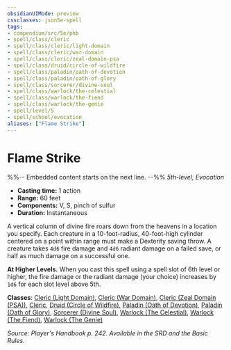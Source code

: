 ```yaml
---
obsidianUIMode: preview
cssclasses: json5e-spell
tags:
- compendium/src/5e/phb
- spell/class/cleric
- spell/class/cleric/light-domain
- spell/class/cleric/war-domain
- spell/class/cleric/zeal-domain-psa
- spell/class/druid/circle-of-wildfire
- spell/class/paladin/oath-of-devotion
- spell/class/paladin/oath-of-glory
- spell/class/sorcerer/divine-soul
- spell/class/warlock/the-celestial
- spell/class/warlock/the-fiend
- spell/class/warlock/the-genie
- spell/level/5
- spell/school/evocation
aliases: ["Flame Strike"]
---
```

# Flame Strike
%%-- Embedded content starts on the next line. --%%
*5th-level, Evocation*  

- **Casting time:** 1 action
- **Range:** 60 feet
- **Components:** V, S, pinch of sulfur
- **Duration:** Instantaneous

A vertical column of divine fire roars down from the heavens in a location you specify. Each creature in a 10-foot-radius, 40-foot-high cylinder centered on a point within range must make a Dexterity saving throw. A creature takes `4d6` fire damage and `4d6` radiant damage on a failed save, or half as much damage on a successful one.

**At Higher Levels.** When you cast this spell using a spell slot of 6th level or higher, the fire damage or the radiant damage (your choice) increases by `1d6` for each slot level above 5th.

**Classes**: [Cleric (Light Domain)](/Systems/5e/classes/cleric-light-domain.md), [Cleric (War Domain)](/Systems/5e/classes/cleric-war-domain.md), [Cleric (Zeal Domain (PSA))](/Systems/5e/classes/cleric-zeal-domain-psa-psa.md), [Cleric](/Systems/5e/classes/cleric.md), [Druid (Circle of Wildfire)](/Systems/5e/classes/druid-circle-of-wildfire-tce.md), [Paladin (Oath of Devotion)](/Systems/5e/classes/paladin-oath-of-devotion.md), [Paladin (Oath of Glory)](/Systems/5e/classes/paladin-oath-of-glory-tce.md), [Sorcerer (Divine Soul)](/Systems/5e/classes/sorcerer-divine-soul-xge.md), [Warlock (The Celestial)](/Systems/5e/classes/warlock-the-celestial-xge.md), [Warlock (The Fiend)](/Systems/5e/classes/warlock-the-fiend.md), [Warlock (The Genie)](/Systems/5e/classes/warlock-the-genie-tce.md)

*Source: Player's Handbook p. 242. Available in the SRD and the Basic Rules.*